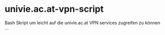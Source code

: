 # univie.ac.at-vpn-script


Bash Skript um leicht auf die univie.ac.at VPN services zugreifen zu können ...
